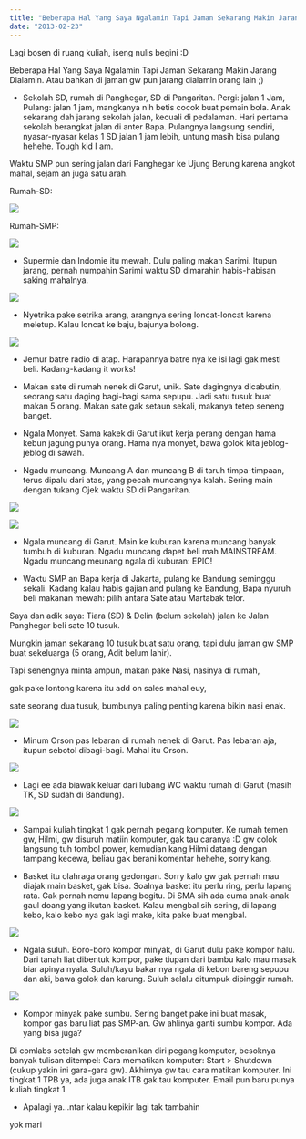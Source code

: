 ```yaml
---
title: "Beberapa Hal Yang Saya Ngalamin Tapi Jaman Sekarang Makin Jarang Dialamin"
date: "2013-02-23"
---
```


Lagi bosen di ruang kuliah, iseng nulis begini :D

Beberapa Hal Yang Saya Ngalamin Tapi Jaman Sekarang Makin Jarang Dialamin. Atau bahkan di jaman gw pun jarang dialamin orang lain ;)

- Sekolah SD, rumah di Panghegar, SD di Pangaritan. Pergi: jalan 1 Jam, Pulang: jalan 1 jam, mangkanya nih betis cocok buat pemain bola. Anak sekarang dah jarang sekolah jalan, kecuali di pedalaman. Hari pertama sekolah berangkat jalan di anter Bapa. Pulangnya langsung sendiri, nyasar-nyasar kelas 1 SD jalan 1 jam lebih, untung masih bisa pulang hehehe. Tough kid I am.

Waktu SMP pun sering jalan dari Panghegar ke Ujung Berung karena angkot mahal, sejam an juga satu arah.

Rumah-SD:

![](https://sigitp.files.wordpress.com/2013/02/rumah-sd.png)

Rumah-SMP:

![](https://sigitp.files.wordpress.com/2013/02/ruma-smp.png)

- Supermie dan Indomie itu mewah. Dulu paling makan Sarimi. Itupun jarang, pernah numpahin Sarimi waktu SD dimarahin habis-habisan saking mahalnya.

![](https://sigitp.files.wordpress.com/2013/02/sarimi.jpg)

- Nyetrika pake setrika arang, arangnya sering loncat-loncat karena meletup. Kalau loncat ke baju, bajunya bolong.

![](https://sigitp.files.wordpress.com/2013/02/setrikarang.jpg)

- Jemur batre radio di atap. Harapannya batre nya ke isi lagi gak mesti beli. Kadang-kadang it works!

- Makan sate di rumah nenek di Garut, unik. Sate dagingnya dicabutin, seorang satu daging bagi-bagi sama sepupu. Jadi satu tusuk buat makan 5 orang. Makan sate gak setaun sekali, makanya tetep seneng banget.

- Ngala Monyet. Sama kakek di Garut ikut kerja perang dengan hama kebun jagung punya orang. Hama nya monyet, bawa golok kita jeblog-jeblog di sawah.

- Ngadu muncang. Muncang A dan muncang B di taruh timpa-timpaan, terus dipalu dari atas, yang pecah muncangnya kalah. Sering main dengan tukang Ojek waktu SD di Pangaritan.

![](https://sigitp.files.wordpress.com/2013/02/ngadumuncang.jpg)

![](https://sigitp.files.wordpress.com/2013/02/muncang.jpg)

- Ngala muncang di Garut. Main ke kuburan karena muncang banyak tumbuh di kuburan. Ngadu muncang dapet beli mah MAINSTREAM. Ngadu muncang meunang ngala di kuburan: EPIC!

- Waktu SMP an Bapa kerja di Jakarta, pulang ke Bandung seminggu sekali. Kadang kalau habis gajian and pulang ke Bandung, Bapa nyuruh beli makanan mewah: pilih antara Sate atau Martabak telor.

Saya dan adik saya: Tiara (SD) & Delin (belum sekolah) jalan ke Jalan Panghegar beli sate 10 tusuk.

Mungkin jaman sekarang 10 tusuk buat satu orang, tapi dulu jaman gw SMP buat sekeluarga (5 orang, Adit belum lahir).

Tapi senengnya minta ampun, makan pake Nasi, nasinya di rumah,

gak pake lontong karena itu add on sales mahal euy,

sate seorang dua tusuk, bumbunya paling penting karena bikin nasi enak.

![](https://sigitp.files.wordpress.com/2013/02/sate.jpg)

- Minum Orson pas lebaran di rumah nenek di Garut. Pas lebaran aja, itupun sebotol dibagi-bagi. Mahal itu Orson.

![](https://sigitp.files.wordpress.com/2013/02/orson.jpg)

- Lagi ee ada biawak keluar dari lubang WC waktu rumah di Garut (masih TK, SD sudah di Bandung).

![](https://sigitp.files.wordpress.com/2013/02/biawak.jpg)

- Sampai kuliah tingkat 1 gak pernah pegang komputer. Ke rumah temen gw, Hilmi, gw disuruh matiin komputer, gak tau caranya :D gw colok langsung tuh tombol power, kemudian kang Hilmi datang dengan tampang kecewa, beliau gak berani komentar hehehe, sorry kang.

- Basket itu olahraga orang gedongan. Sorry kalo gw gak pernah mau diajak main basket, gak bisa. Soalnya basket itu perlu ring, perlu lapang rata. Gak pernah nemu lapang begitu. Di SMA sih ada cuma anak-anak gaul doang yang ikutan basket. Kalau mengbal sih sering, di lapang kebo, kalo kebo nya gak lagi make, kita pake buat mengbal.

![](https://sigitp.files.wordpress.com/2013/02/basket_03.jpg)

- Ngala suluh. Boro-boro kompor minyak, di Garut dulu pake kompor halu. Dari tanah liat dibentuk kompor, pake tiupan dari bambu kalo mau masak biar apinya nyala. Suluh/kayu bakar nya ngala di kebon bareng sepupu dan aki, bawa golok dan karung. Suluh selalu ditumpuk dipinggir rumah.

![](https://sigitp.files.wordpress.com/2013/02/mirun-seuneu.jpg)

- Kompor minyak pake sumbu. Sering banget pake ini buat masak, kompor gas baru liat pas SMP-an. Gw ahlinya ganti sumbu kompor. Ada yang bisa juga?

Di comlabs setelah gw memberanikan diri pegang komputer, besoknya banyak tulisan ditempel: Cara mematikan komputer: Start > Shutdown (cukup yakin ini gara-gara gw). Akhirnya gw tau cara matikan komputer. Ini tingkat 1 TPB ya, ada juga anak ITB gak tau komputer. Email pun baru punya kuliah tingkat 1

- Apalagi ya...ntar kalau kepikir lagi tak tambahin

yok mari
